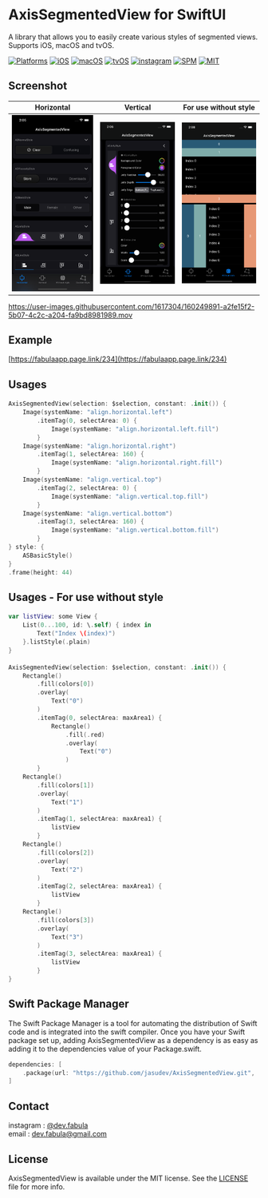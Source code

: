 # **AxisSegmentedView for SwiftUI**
A library that allows you to easily create various styles of segmented views. Supports iOS, macOS and tvOS.

[![Platforms](https://img.shields.io/badge/Platforms-iOS%20%7C%20macOS-blue?style=flat-square)](https://developer.apple.com/macOS)
[![iOS](https://img.shields.io/badge/iOS-14.0-blue.svg)](https://developer.apple.com/iOS)
[![macOS](https://img.shields.io/badge/macOS-11.0-blue.svg)](https://developer.apple.com/macOS)
[![tvOS](https://img.shields.io/badge/tvOS-14.0-blue.svg)](https://developer.apple.com/tvOS)
[![instagram](https://img.shields.io/badge/instagram-@dev.fabula-orange.svg?style=flat-square)](https://www.instagram.com/dev.fabula)
[![SPM](https://img.shields.io/badge/SPM-compatible-red?style=flat-square)](https://developer.apple.com/documentation/swift_packages/package/)
[![MIT](https://img.shields.io/badge/licenses-MIT-red.svg)](https://opensource.org/licenses/MIT)  

## Screenshot
|Horizontal|Vertical|For use without style|
|:---:|:---:|:---:|
|<img src="Markdown/AxisSegmentedView1.png">|<img src="Markdown/AxisSegmentedView2.png">|<img src="Markdown/AxisSegmentedView3.png">|


https://user-images.githubusercontent.com/1617304/160249891-a2fe15f2-5b07-4c2c-a204-fa9bd8981989.mov


## Example
[https://fabulaapp.page.link/234](https://fabulaapp.page.link/234)

## Usages
```swift
AxisSegmentedView(selection: $selection, constant: .init()) {
    Image(systemName: "align.horizontal.left")
        .itemTag(0, selectArea: 0) {
            Image(systemName: "align.horizontal.left.fill")
        }
    Image(systemName: "align.horizontal.right")
        .itemTag(1, selectArea: 160) {
            Image(systemName: "align.horizontal.right.fill")
        }
    Image(systemName: "align.vertical.top")
        .itemTag(2, selectArea: 0) {
            Image(systemName: "align.vertical.top.fill")
        }
    Image(systemName: "align.vertical.bottom")
        .itemTag(3, selectArea: 160) {
            Image(systemName: "align.vertical.bottom.fill")
        }
} style: {
    ASBasicStyle()
}
.frame(height: 44)
```

## Usages - For use without style
```swift
var listView: some View {
    List(0...100, id: \.self) { index in
        Text("Index \(index)")
    }.listStyle(.plain)
}
    
AxisSegmentedView(selection: $selection, constant: .init()) {
    Rectangle()
        .fill(colors[0])
        .overlay(
            Text("0")
        )
        .itemTag(0, selectArea: maxArea1) {
            Rectangle()
                .fill(.red)
                .overlay(
                    Text("0")
                )
        }
    Rectangle()
        .fill(colors[1])
        .overlay(
            Text("1")
        )
        .itemTag(1, selectArea: maxArea1) {
            listView
        }
    Rectangle()
        .fill(colors[2])
        .overlay(
            Text("2")
        )
        .itemTag(2, selectArea: maxArea1) {
            listView
        }
    Rectangle()
        .fill(colors[3])
        .overlay(
            Text("3")
        )
        .itemTag(3, selectArea: maxArea1) {
            listView
        }
}
```
  
## Swift Package Manager
The Swift Package Manager is a tool for automating the distribution of Swift code and is integrated into the swift compiler. Once you have your Swift package set up, adding AxisSegmentedView as a dependency is as easy as adding it to the dependencies value of your Package.swift.

```swift
dependencies: [
    .package(url: "https://github.com/jasudev/AxisSegmentedView.git", .branch("main"))
]
```

## Contact
instagram : [@dev.fabula](https://www.instagram.com/dev.fabula)  
email : [dev.fabula@gmail.com](mailto:dev.fabula@gmail.com)

## License
AxisSegmentedView is available under the MIT license. See the [LICENSE](LICENSE) file for more info.
